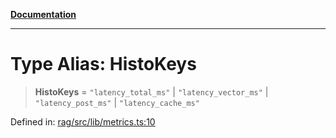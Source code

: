 [**Documentation**](../../../README.md)

***

# Type Alias: HistoKeys

> **HistoKeys** = `"latency_total_ms"` \| `"latency_vector_ms"` \| `"latency_post_ms"` \| `"latency_cache_ms"`

Defined in: [rag/src/lib/metrics.ts:10](https://github.com/ceponatia/roler/blob/1efd6363aec6d66587551f7c0b65cf6ffafb4079/packages/rag/src/lib/metrics.ts#L10)
